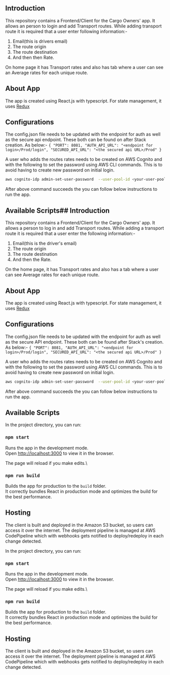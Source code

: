 ## Introduction

This repository contains a Frontend/Client for the Cargo Owners' app. It allows an person to login and add Transport routes. While adding transport route it is required that a user enter following information:-
1. Email(this is drivers email)
2. The route origin
3. The route destination
3. And then then Rate.

On home page it has Transport rates and also has tab where a user can see an Average rates for each unique route.

## About App

The app is created using React.js with typescript. For state management, it uses [Redux]()

## Configurations

The config.json file needs to be updated with the endpoint for auth as well as the secure api endpoint. These both can be found on after Stack creation. As below:-
`{
  "PORT": 8081,
  "AUTH_API_URL": "<endpoint for login>/Prod/login",
  "SECURED_API_URL": "<the secured api URL>/Prod"
}`


A user who adds the routes rates needs to be created on AWS Cognito and with the following to set the password using AWS CLI commands. This is to avoid having to create new password on initial login.
```bash
aws cognito-idp admin-set-user-password  --user-pool-id <your-user-pool-id>  --username <username> --password <password>  --permanent
```

After above command succeeds the you can follow below instructions to run the app.


## Available Scripts## Introduction

This repository contains a Frontend/Client for the Cargo Owners' app. It allows a person to log in and add Transport routes. While adding a transport route it is required that a user enter the following information:-
1. Email(this is the driver's email)
2. The route origin
3. The route destination
3. And then the Rate.

On the home page, it has Transport rates and also has a tab where a user can see Average rates for each unique route.

## About App

The app is created using React.js with typescript. For state management, it uses [Redux]()

## Configurations

The config.json file needs to be updated with the endpoint for auth as well as the secure API endpoint. These both can be found after Stack's creation. As below:-
`{
  "PORT": 8081,
  "AUTH_API_URL": "<endpoint for login>/Prod/login",
  "SECURED_API_URL": "<the secured api URL>/Prod"
}`


A user who adds the routes rates needs to be created on AWS Cognito and with the following to set the password using AWS CLI commands. This is to avoid having to create new password on initial login.
```bash
aws cognito-idp admin-set-user-password  --user-pool-id <your-user-pool-id>  --username <username> --password <password>  --permanent
```

After above command succeeds the you can follow below instructions to run the app.


## Available Scripts

In the project directory, you can run:

### `npm start`

Runs the app in the development mode.\
Open [http://localhost:3000](http://localhost:3000) to view it in the browser.

The page will reload if you make edits.\

### `npm run build`

Builds the app for production to the `build` folder.\
It correctly bundles React in production mode and optimizes the build for the best performance.

## Hosting
The client is built and deployed in the Amazon S3 bucket, so users can access it over the internet. The deployment pipeline is managed at AWS CodePipeline which with webhooks gets notified to deploy/redeploy in each change detected.


In the project directory, you can run:

### `npm start`

Runs the app in the development mode.\
Open [http://localhost:3000](http://localhost:3000) to view it in the browser.

The page will reload if you make edits.\

### `npm run build`

Builds the app for production to the `build` folder.\
It correctly bundles React in production mode and optimizes the build for the best performance.

## Hosting
The client is built and deployed in the Amazon S3 bucket, so users can access it over the internet. The deployment pipeline is managed at AWS CodePipeline which with webhooks gets notified to deploy/redeploy in each change detected.
